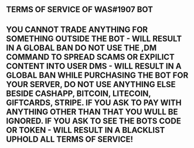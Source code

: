 TERMS OF SERVICE OF WAS#1907 BOT
----------------------------
YOU CANNOT TRADE ANYTHING FOR SOMETHING OUTSIDE THE BOT - WILL RESULT IN A GLOBAL BAN
DO NOT USE THE ,DM COMMAND TO SPREAD SCAMS OR EXPILICT CONTENT INTO USER DMS - WILL RESULT IN A GLOBAL BAN
WHILE PURCHASING THE BOT FOR YOUR SERVER, DO NOT USE ANYTHING ELSE BESIDE CASHAPP, BITCOIN, LITECOIN, GIFTCARDS, STRIPE. IF YOU ASK TO PAY WITH ANYTHING OTHER THAN THAT YOU WULL BE IGNORED.
IF YOU ASK TO SEE THE BOTS CODE OR TOKEN - WILL RESULT IN A BLACKLIST
UPHOLD ALL TERMS OF SERVICE!
-----------------------------


